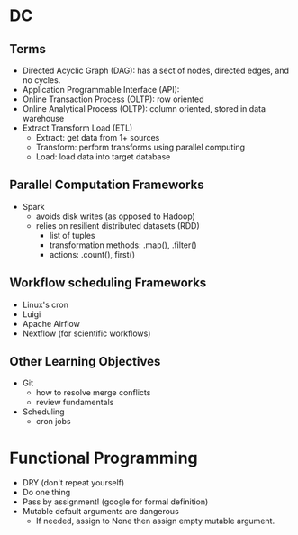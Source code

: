 # DC

## Terms
- Directed Acyclic Graph (DAG): has a sect of nodes, directed edges, and no cycles.
- Application Programmable Interface (API): 
- Online Transaction Process (OLTP): row oriented 
- Online Analytical Process (OLTP): column oriented, stored in data warehouse
- Extract Transform Load (ETL)
  - Extract: get data from 1+ sources
  - Transform: perform transforms using parallel computing
  - Load: load data into target database


## Parallel Computation Frameworks
- Spark
  - avoids disk writes (as opposed to Hadoop)
  - relies on resilient distributed datasets (RDD)
    - list of tuples 
    - transformation methods: .map(), .filter()
    - actions: .count(), first()


## Workflow scheduling Frameworks
- Linux's cron
- Luigi
- Apache Airflow
- Nextflow (for scientific workflows)


## Other Learning Objectives
- Git
  - how to resolve merge conflicts
  - review fundamentals
- Scheduling
  - cron jobs


# Functional Programming
- DRY (don't repeat yourself)
- Do one thing
- Pass by assignment! (google for formal definition)
- Mutable default arguments are dangerous
  - If needed, assign to None then assign empty mutable argument.


